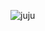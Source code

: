 

<!--
**horanmustaplot/horanmustaplot** is a ✨ _special_ ✨ repository because its `README.md` (this file) appears on your GitHub profile.

Here are some ideas to get you started: -->

![juju](https://github.com/horanmustaplot/horanmustaplot/assets/152083466/6a3af67f-fc46-47e9-bc49-32a53267ff40)
